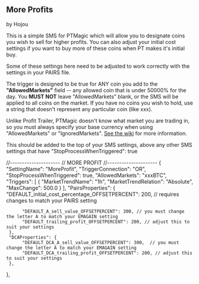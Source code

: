 ## More Profits
by Hojou

This is a simple SMS for PTMagic which will allow you to designate coins you wish to sell for higher profits.  You can also adjust your initial cost settings if you want to buy more of these coins when PT makes it's initial buy.

Some of these settings here need to be adjusted to work correctly with the settings in your PAIRS file.

The trigger is designed to be true for ANY coin you add to the **"AllowedMarkets"** field -- any allowed coin that is under 50000% for the day.  You **MUST NOT** leave "AllowedMarkets" blank, or the SMS will be applied to all coins on the market.  If you have no coins you wish to hold, use a string that doesn't represent any particular coin (like xxx).

Unlike Profit Trailer, PTMagic doesn't know what market you are trading in, so you must always specify your base currency when using "AllowedMarkets" or "IgnoredMarkets".  [See the wiki](https://github.com/PTMagicians/PTMagic/wiki/settings.analyzer#allowedmarkets) for more information.

This should be added to the top of your SMS settings, above any other SMS settings that have "StopProcessWhenTriggered": true 


   //---------------------
   //   MORE PROFIT
   //---------------------
   {
     "SettingName": "MoreProfit",
     "TriggerConnection": "OR",
     "StopProcessWhenTriggered": true,
     "AllowedMarkets": "xxxBTC",
     "Triggers": [
     {
          "MarketTrendName": "1h",
          "MarketTrendRelation": "Absolute",
          "MaxChange": 500.0
     }
     ],
     "PairsProperties": {
          "DEFAULT_initial_cost_percentage_OFFSETPERCENT": 200, // requires changes to match your PAIRS setting
         
          "DEFAULT_A_sell_value_OFFSETPERCENT": 300, // you must change the letter A to match your EMAGAIN setting 
          "DEFAULT_trailing_profit_OFFSETPERCENT": 200, // adjust this to suit your settings
     },
     "DCAProperties": {
          "DEFAULT_DCA_A_sell_value_OFFSETPERCENT": 300,  // you must change the letter A to match your EMAGAIN setting 
          "DEFAULT_DCA_trailing_profit_OFFSETPERCENT": 200, // adjust this to suit your settings
     },
   },
     
